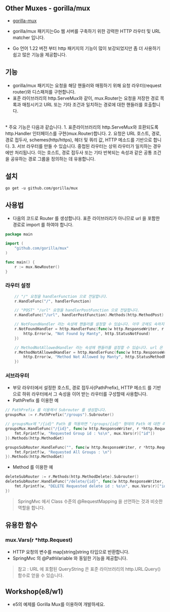 ## Other Muxes - gorilla/mux
* [gorilla-mux](https://github.com/gorilla/mux)

* gorilla/mux 패키지는Go 웹 서버를 구축하기 위한 강력한 HTTP 라우터 및 URL matcher 입니다.
* Go 언어 1.22 버전 부터 http 패키지의 기능이 많이 보강되었지만 좀 더 사용하기 쉽고 많은 기능을 제공합니다.

## 기능
* gorilla/mux 패키지는 요청을 해당 핸들러와 매핑하기 위해 요청 라우터(request router)와 디스패처를 구현합니다.
* 표준 라이브러리의 http.ServeMux와 같이, mux.Router는 요청을 저장한 경로 목록과 매칭시키고 URL 또는 기타 조건과 일치하는 경로에 대한 핸들러를 호출합니다. 
<br />
* 주요 기능은 다음과 같습니다.
1. 표준라이브러리의 http.ServeMux와 호환되도록 http.Handler 인터페이스를 구현(mux.Router)합니다. 
2. 요청은 URL 호스트, 경로, 경로 접두사, schemes(http/https), 헤더 및 쿼리 값, HTTP 메소드를 기반으로 합니다.
3. 서브 라우터를 만들 수 있습니다. 중첩된 라우터는 상위 라우터가 일치하는 경우에만 처리됩니다. 이는 호스트, 경로 접두사 또는 기타 반복되는 속성과 같은 공통 조건을 공유하는 경로 그룹을 정의하는 데 유용합니다.

## 설치
```
go get -u github.com/gorilla/mux
```

## 사용법
* 다음의 코드로 Router 를 생성합니다. 표준 라이브러리가 아니므로 url 을 포함한 경로로 import 를 하여야 합니다.
```go
package main

import (
    "github.com/gorilla/mux"
)

func main() {
    r := mux.NewRouter()
}
```
### 라우터 설정
```go
    // "/" 요청을 handlerFunction 으로 전달합니다.
    r.HandleFunc("/", handlerFunction)

    // "POST" "/url" 요청을 handlerPostFunction 으로 전달합니다.
    r.HandleFunc("/url", handlerPostFunction).Methods(http.MethodPost)

    // NotFoundHandler 라는 속성에 핸들러를 설정할 수 있습니다. 아무 곳에도 속하지 않는 요청은 이 핸들러가 처리합니다.
    r.NotFoundHandler = http.HandlerFunc(func(w http.ResponseWriter, r *http.Request) { 
        http.Error(w, "Not Found by Manty", http.StatusNotFound)
    })

    // MethodNotAllowedHandler 라는 속성에 핸들러를 설정할 수 있습니다. url 은 일치하지만 Http 메소드가 일치하지 않으면  이 핸들러가 처리합니다.
    r.MethodNotAllowedHandler = http.HandlerFunc(func(w http.ResponseWriter, r *http.Request) {
        http.Error(w, "Method Not Allowed by Manty", http.StatusMethodNotAllowed)
    })
```

### 서브라우터
* 부모 라우터에서 설정한 호스트, 경로 접두사(PathPrefix), HTTP 메소드 를 기반으로 하위 라우터에서 그 속성을 이어 받는 라우터를 구성할때 사용합니다.
* PathPrefix 를 이용한 예
```go
// PathPrefix 를 이용해서 Subrouter 를 생성합니다.
groupsMux := r.PathPrefix("/groups").Subrouter()

// groupsMux에 "/{id}" Path 를 적용하면 "/groups/{id}" 형태의 Path 에 대한 라우칭을 처리할 수 있습니다.
groupsMux.HandleFunc("/{id}", func(w http.ResponseWriter, r *http.Request) {
    fmt.Fprintf(w, "Requested Group id : %s\n", mux.Vars(r)["id"])
}).Methods(http.MethodGet)

groupsSubRouter.HandleFunc("", func(w http.ResponseWriter, r *http.Request) {
    fmt.Fprintf(w, "Requested All Groups : \n")
}).Methods(http.MethodGet)
````

* Method 를 이용한 예
```go
deleteSubRouter := r.Methods(http.MethodDelete).Subrouter()
deleteSubRouter.HandleFunc("/delete/{id}", func(w http.ResponseWriter, r *http.Request) {
    fmt.Fprintf(w, "DELETE Requested delete id : %s\n", mux.Vars(r)["id"])
})
```

> SpringMvc 에서 Class 수준의 @RequestMapping 을 선언하는 것과 비슷한 역할을 합니다.

## 유용한 함수
### mux.Vars(r *http.Request)
* HTTP 요청의 변수를 map[string]string 타입으로 반환합니다.
* SpringMvc 의 @PathVariable 와 동일한 기능을 제공합니다. 

> 참고 : URL 에 포함된 QueryString 은 표준 라이브러리의 http.URL.Query() 함수로 얻을 수 있습니다.


## Workshop(e8/w1)
* e5의 예제를 Gorilla Mux를 이용하여 개발하세요.
